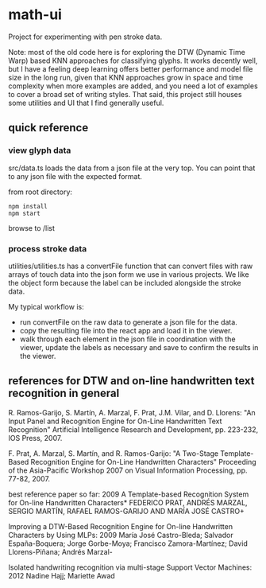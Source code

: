 # math-ui

Project for experimenting with pen stroke data.

Note: most of the old code here is for exploring the DTW (Dynamic Time Warp) based KNN approaches for classifying glyphs. It works decently well, but I have a feeling deep learning offers better performance and model file size in the long run, given that KNN approaches grow in space and time complexity when more examples are added, and you need a lot of examples to cover a broad set of writing styles. That said, this project still houses some utilities and UI that I find generally useful.

## quick reference

### view glyph data

src/data.ts loads the data from a json file at the very top. You can point that to any json file with the expected format.

from root directory:
```
npm install
npm start
```
browse to <host url>/list

### process stroke data

utilities/utilities.ts has a convertFile function that can convert files with raw arrays of touch data into the json form we use in various projects. We like the object form because the label can be included alongside the stroke data.

My typical workflow is:
 - run convertFile on the raw data to generate a json file for the data.
 - copy the resulting file into the react app and load it in the viewer.
 - walk through each element in the json file in coordination with the viewer, update the labels as necessary and save to confirm the results in the viewer.


## references for DTW and on-line handwritten text recognition in general

R. Ramos-Garijo, S. Martín, A. Marzal, F. Prat, J.M. Vilar, and D. Llorens:
"An Input Panel and Recognition Engine for On-Line Handwritten Text Recognition"
Artificial Intelligence Research and Development, pp. 223-232, IOS Press, 2007.

F. Prat, A. Marzal, S. Martín, and R. Ramos-Garijo:
"A Two-Stage Template-Based Recognition Engine for On-Line Handwritten Characters"
Proceeding of the Asia-Pacific Workshop 2007 on Visual Information Processing, pp. 77-82, 2007.

best reference paper so far: 2009
A Template-based Recognition System for On-line
Handwritten Characters*
FEDERICO PRAT, ANDRÉS MARZAL, SERGIO MARTÍN, RAFAEL RAMOS-GARIJO
AND MARÍA JOSÉ CASTRO+

Improving a DTW-Based Recognition Engine for On-line Handwritten Characters by Using MLPs: 2009
María José Castro-Bleda; Salvador España-Boquera; Jorge Gorbe-Moya; Francisco Zamora-Martínez; David Llorens-Piñana; Andrés Marzal-

Isolated handwriting recognition via multi-stage Support Vector Machines: 2012
Nadine Hajj; Mariette Awad